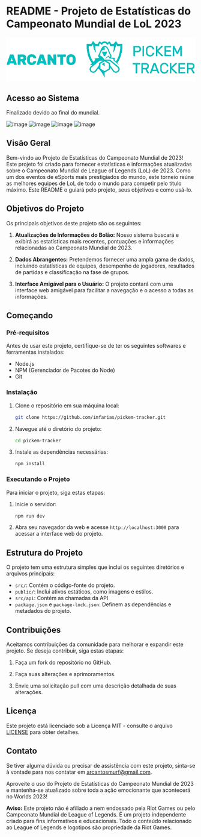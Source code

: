 # README - Projeto de Estatísticas do Campeonato Mundial de LoL 2023

![Logo](public/logo-blue.png)

## Acesso ao Sistema

Finalizado devido ao final do mundial.

![image](https://github.com/imfarias/pickem-tracker/assets/31285984/dc748a89-b0ed-4085-8eaf-b7cfbda74474)
![image](https://github.com/imfarias/pickem-tracker/assets/31285984/26e296b2-fd3b-4634-a1f8-8d6d0b1def03)
![image](https://github.com/imfarias/pickem-tracker/assets/31285984/ee26bd9c-6665-4ca0-9839-37dd751f1839)
![image](https://github.com/imfarias/pickem-tracker/assets/31285984/78102691-c6dc-46f2-a9e8-597920a4ee90)

## Visão Geral

Bem-vindo ao Projeto de Estatísticas do Campeonato Mundial de 2023! Este projeto foi criado para fornecer estatísticas e informações atualizadas sobre o Campeonato Mundial de League of Legends (LoL) de 2023. Como um dos eventos de eSports mais prestigiados do mundo, este torneio reúne as melhores equipes de LoL de todo o mundo para competir pelo título máximo. Este README o guiará pelo projeto, seus objetivos e como usá-lo.

## Objetivos do Projeto

Os principais objetivos deste projeto são os seguintes:

1. **Atualizações de Informações do Bolão:** Nosso sistema buscará e exibirá as estatísticas mais recentes, pontuações e informações relacionadas ao Campeonato Mundial de 2023.

2. **Dados Abrangentes:** Pretendemos fornecer uma ampla gama de dados, incluindo estatísticas de equipes, desempenho de jogadores, resultados de partidas e classificação na fase de grupos.

3. **Interface Amigável para o Usuário:** O projeto contará com uma interface web amigável para facilitar a navegação e o acesso a todas as informações.

## Começando

### Pré-requisitos

Antes de usar este projeto, certifique-se de ter os seguintes softwares e ferramentas instalados:

- Node.js
- NPM (Gerenciador de Pacotes do Node)
- Git

### Instalação

1. Clone o repositório em sua máquina local:

   ```bash
   git clone https://github.com/imfarias/pickem-tracker.git
   ```

2. Navegue até o diretório do projeto:

   ```bash
   cd pickem-tracker
   ```

3. Instale as dependências necessárias:

   ```bash
   npm install
   ```

### Executando o Projeto

Para iniciar o projeto, siga estas etapas:

1. Inicie o servidor:

   ```bash
   npm run dev
   ```

2. Abra seu navegador da web e acesse `http://localhost:3000` para acessar a interface web do projeto.

## Estrutura do Projeto

O projeto tem uma estrutura simples que inclui os seguintes diretórios e arquivos principais:

- `src/`: Contém o código-fonte do projeto.
- `public/`: Inclui ativos estáticos, como imagens e estilos.
- `src/api`: Contém as chamadas da API
- `package.json` e `package-lock.json`: Definem as dependências e metadados do projeto.

## Contribuições

Aceitamos contribuições da comunidade para melhorar e expandir este projeto. Se deseja contribuir, siga estas etapas:

1. Faça um fork do repositório no GitHub.

2. Faça suas alterações e aprimoramentos.

3. Envie uma solicitação pull com uma descrição detalhada de suas alterações.

## Licença

Este projeto está licenciado sob a Licença MIT - consulte o arquivo [LICENSE](LICENSE) para obter detalhes.

## Contato

Se tiver alguma dúvida ou precisar de assistência com este projeto, sinta-se à vontade para nos contatar em [arcantosmurf@gmail.com](mailto:arcantosmurf@gmail.com).

Aproveite o uso do Projeto de Estatísticas do Campeonato Mundial de 2023 e mantenha-se atualizado sobre toda a ação emocionante que acontecerá no Worlds 2023!

**Aviso:** Este projeto não é afiliado a nem endossado pela Riot Games ou pelo Campeonato Mundial de League of Legends. É um projeto independente criado para fins informativos e educacionais. Todo o conteúdo relacionado ao League of Legends e logotipos são propriedade da Riot Games.
